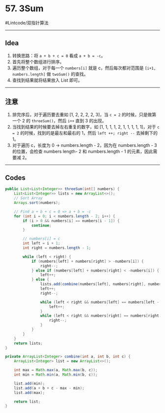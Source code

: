 # 57. 3Sum
#Lintcode/双指针算法
- - - -
## Idea
1. 转换思路：将 `a + b + c = 0` 看成 `a + b = -c`。
2. 首先将整个数组进行排序。
3. 遍历整个数组，对于每一个 `numbers[i]` 就是 c，然后每次都对范围是 `[i+1, numbers.length]` 做 `twoSum()` 的查找。
4. 查找到结果就将结果放入 List 即可。
- - - -
## 注意
1. 排完序后，对于遍历要去重如 [1, 2, 2, 2, 2, 3]，当 `c = 2` 的时候，只是做第一个 2 的 `threeSum()`，然后 `i++` 直到 3 的出现。
2. 当找到结果的时候要去掉左右重复的数字，如 [1, 1, 1, 1, 2, 1, 1, 1, 1, 1]，对于 `c = 2` 的时候，找到的是最左和最右的 1，然后 `left ++; right --` 去掉剩下的 1。
3. 对于遍历 c，长度为 0 -> numbers.length - 2，因为在 numbers.length - 3 的位置，会检查 numbers length- 2 和 numbers.length - 1 的元素，因此需要减 2。
- - - -
## Codes
```java
public List<List<Integer>> threeSum(int[] numbers) {
    List<List<Integer>> lists = new ArrayList<>();
    // Sort Array
    Arrays.sort(numbers);

    // Find a + b + c = 0 => a + b = -c
    for (int i = 0; i < numbers.length - 2; i++) {
        if (i > 0 && numbers[i] == numbers[i - 1]) {
            continue;
        }

        // numbers[i] = c
        int left = i + 1;
        int right = numbers.length - 1;

        while (left < right) {
            if (numbers[left] + numbers[right] > -numbers[i]) {
                right--;
            } else if (numbers[left] + numbers[right] < -numbers[i]) {
                left++;
            } else {
                lists.add(combine(numbers[left], numbers[right], numbers[i]));
                left++;
                right--;

                while (left < right && numbers[left] == numbers[left - 1]) {
                    left++;
                }
                while (left < right && numbers[right] == numbers[right + 1]) {
                    right--;
                }
            }
        }
    }
    return lists;
}

private ArrayList<Integer> combine(int a, int b, int c) {
    ArrayList<Integer> list = new ArrayList<>();

    int max = Math.max(a, Math.max(b, c));
    int min = Math.min(a, Math.min(b, c));

    list.add(min);
    list.add(a + b + c - max - min);
    list.add(max);

    return list;
}
```